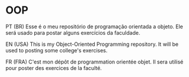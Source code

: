 # OOP

PT (BR)
Esse é o meu repositório de programação orientada a objeto. Ele será usado para postar alguns exercícios da faculdade.

EN (USA)
This is my Object-Oriented Programming repository. It will be used to posting some college's exercises. 

FR (FRA)
C'est mon dépôt de programmation orientée objet. Il sera utilisé pour poster des exercices de la faculté.
